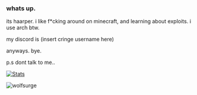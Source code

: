 ### whats up.
its haarper. i like f*cking around on minecraft, and learning about exploits.
i use arch btw.

my discord is (insert cringe username here)

anyways. bye.

p.s dont talk to me..
 
​[![​Stats](https://github-readme-stats.vercel.app/api?username=haarperv&theme=dark)](https://github.com/anuraghazra/github-readme-stats)             

<p> <img src="https://komarev.com/ghpvc/?username=haarperv&color=8E64D0" alt="wolfsurge" />
